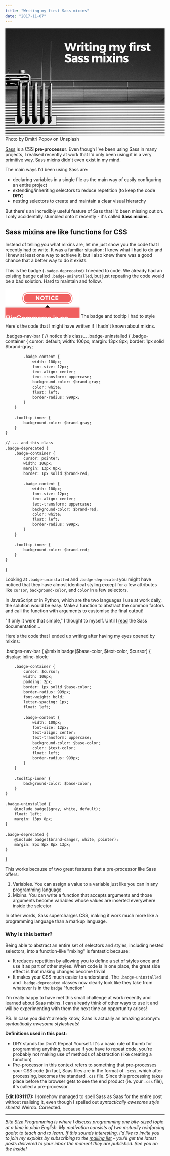 ```yaml
---
title: "Writing my first Sass mixins"
date: "2017-11-07"
---
```


![writing my first sass mixins banner](images/writing-my-first-sass-mixins.png) Photo by Dmitri Popov on Unsplash

[Sass](http://sass-lang.com/) is a CSS **pre-processor**. Even though I've been using Sass in many projects, I realised recently at work that I'd only been using it in a very primitive way. Sass mixins didn't even exist in my mind.

The main ways I'd been using Sass are:

- declaring variables in a single file as the main way of easily configuring an entire project
- extending/inheriting selectors to reduce repetition (to keep the code **DRY**)
- nesting selectors to create and maintain a clear visual hierarchy

But there's an incredibly useful feature of Sass that I'd been missing out on. I only accidentally stumbled onto it recently - it's called **Sass mixins**.

## Sass mixins are like functions for CSS

Instead of telling you what mixins are, let me just show you the code that I recently had to write. It was a familiar situation: I knew what I had to do and I knew at least one way to achieve it, but I also knew there was a good chance that a better way to do it exists.

This is the badge (`.badge-deprecated`) I needed to code. We already had an existing badge called `.badge-uninstalled`, but just repeating the code would be a bad solution. Hard to maintain and follow.

![writing my first sass mixins badge css screenshot](images/BSP-writing-my-first-saas-mixins-badge-css-screenshot.png) The badge and tooltip I had to style

Here's the code that I might have written if I hadn't known about mixins.

.badges-nav-bar {
    // notice this class...
    .badge-uninstalled {
        .badge-container {
            cursor: default;
            width: 106px;
            margin: 13px 8px;
            border: 1px solid $brand-gray;

            .badge-content {
                width: 100px;
                font-size: 12px;
                text-align: center;
                text-transform: uppercase;
                background-color: $brand-gray;
                color: white;
                float: left;
                border-radius: 999px;
            }
        }

        .tooltip-inner {
            background-color: $brand-gray;
        }
    }

    // ... and this class
    .badge-deprecated {
        .badge-container {
            cursor: pointer;
            width: 106px;
            margin: 13px 8px;
            border: 1px solid $brand-red;

            .badge-content {
                width: 100px;
                font-size: 12px;
                text-align: center;
                text-transform: uppercase;
                background-color: $brand-red;
                color: white;
                float: left;
                border-radius: 999px;
            }
        }

        .tooltip-inner {
            background-color: $brand-red;
        }
    }
}

Looking at `.badge-uninstalled` and `.badge-deprecated` you might have noticed that they have almost identical styling except for a few attributes like `cursor`, `background-color`, and `color` in a few selectors.

In JavaScript or in Python, which are the two languages I use at work daily, the solution would be easy. Make a function to abstract the common factors and call the function with arguments to customise the final output!

"If only it were that simple," I thought to myself. Until I [read](http://sass-lang.com/guide) the Sass documentation...

Here's the code that I ended up writing after having my eyes opened by mixins:

.badges-nav-bar {
    @mixin badge($base-color, $text-color, $cursor) {
        display: inline-block;

        .badge-container {
            cursor: $cursor;
            width: 106px;
            padding: 2px;
            border: 1px solid $base-color;
            border-radius: 999px;
            font-weight: bold;
            letter-spacing: 1px;
            float: left;

            .badge-content {
                width: 100px;
                font-size: 12px;
                text-align: center;
                text-transform: uppercase;
                background-color: $base-color;
                color: $text-color;
                float: left;
                border-radius: 999px;
            }
        }

        .tooltip-inner {
            background-color: $base-color;
        }
    }

    .badge-uninstalled {
        @include badge($gray, white, default);
        float: left;
        margin: 13px 8px;
    }

    .badge-deprecated {
        @include badge($brand-danger, white, pointer);
        margin: 8px 8px 8px 13px;
    }
}

This works because of two great features that a pre-processor like Sass offers:

1. Variables. You can assign a value to a variable just like you can in any programming language
2. Mixins. You can write a function that accepts arguments and those arguments become variables whose values are inserted everywhere inside the selector

In other words, Sass supercharges CSS, making it work much more like a programming language than a markup language.

### Why is this better?

Being able to abstract an entire set of selectors and styles, including nested selectors, into a function-like "mixing" is fantastic because:

- It reduces repetition by allowing you to define a set of styles once and use it as part of other styles. When code is in one place, the great side effect is that making changes become trivial
- It makes your CSS much easier to understand. The `.badge-uninstalled` and `.badge-deprecated` classes now clearly look like they take from whatever is in the `badge` "function"

I'm really happy to have met this small challenge at work recently and learned about Saas mixins. I can already think of other ways to use it and will be experimenting with them the next time an opportunity arises!

PS. In case you didn't already know, Saas is actually an amazing acronym: _syntactically awesome stylesheets_!

**Definitions used in this post:**

- DRY stands for Don't Repeat Yourself. It's a basic rule of thumb for programming anything, because if you have to repeat code, you're probably not making use of methods of abstraction (like creating a function)
- Pre-processor in this context refers to something that pre-processes your CSS code (in fact, Saas files are in the format of `.scss`, which after processing, becomes the standard `.css` file. Since this processing takes place before the browser gets to see the end product (ie. your `.css` file), it's called a pre-processor.

**Edit (091117):** I somehow managed to spell Sass as Saas for the entire post without realising it, even though I spelled out _syntactically awesome style sheets_! Weirdo. Corrected.

* * *

_Bite Size Programming is where I discuss programming one bite-sized topic at a time in plain English. My motivation consists of two mutually reinforcing goals: to teach and to learn. If this sounds interesting, I'd like to invite you to join my exploits by subscribing to the [mailing list](http://eepurl.com/c7xfID) - you'll get the latest posts delivered to your inbox the moment they are published. See you on the inside!_
